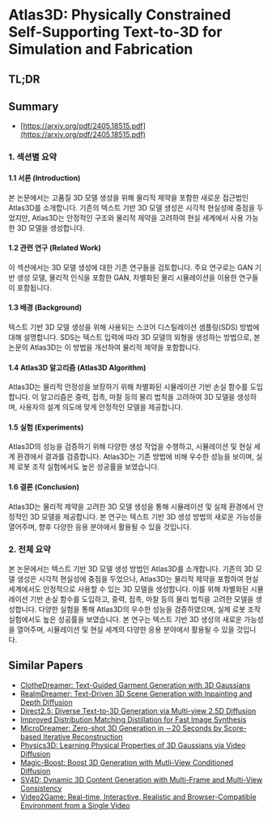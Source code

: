 # Atlas3D: Physically Constrained Self-Supporting Text-to-3D for Simulation and Fabrication
## TL;DR
## Summary
- [https://arxiv.org/pdf/2405.18515.pdf](https://arxiv.org/pdf/2405.18515.pdf)

### 1. 섹션별 요약

#### 1.1 서론 (Introduction)
본 논문에서는 고품질 3D 모델 생성을 위해 물리적 제약을 포함한 새로운 접근법인 Atlas3D를 소개합니다. 기존의 텍스트 기반 3D 모델 생성은 시각적 현실성에 중점을 두었지만, Atlas3D는 안정적인 구조와 물리적 제약을 고려하여 현실 세계에서 사용 가능한 3D 모델을 생성합니다.

#### 1.2 관련 연구 (Related Work)
이 섹션에서는 3D 모델 생성에 대한 기존 연구들을 검토합니다. 주요 연구로는 GAN 기반 생성 모델, 물리적 인식을 포함한 GAN, 차별화된 물리 시뮬레이션을 이용한 연구들이 포함됩니다.

#### 1.3 배경 (Background)
텍스트 기반 3D 모델 생성을 위해 사용되는 스코어 디스틸레이션 샘플링(SDS) 방법에 대해 설명합니다. SDS는 텍스트 입력에 따라 3D 모델의 외형을 생성하는 방법으로, 본 논문의 Atlas3D는 이 방법을 개선하여 물리적 제약을 포함합니다.

#### 1.4 Atlas3D 알고리즘 (Atlas3D Algorithm)
Atlas3D는 물리적 안정성을 보장하기 위해 차별화된 시뮬레이션 기반 손실 함수를 도입합니다. 이 알고리즘은 중력, 접촉, 마찰 등의 물리 법칙을 고려하여 3D 모델을 생성하며, 사용자의 설계 의도에 맞게 안정적인 모델을 제공합니다.

#### 1.5 실험 (Experiments)
Atlas3D의 성능을 검증하기 위해 다양한 생성 작업을 수행하고, 시뮬레이션 및 현실 세계 환경에서 결과를 검증합니다. Atlas3D는 기존 방법에 비해 우수한 성능을 보이며, 실제 로봇 조작 실험에서도 높은 성공률을 보였습니다.

#### 1.6 결론 (Conclusion)
Atlas3D는 물리적 제약을 고려한 3D 모델 생성을 통해 시뮬레이션 및 실제 환경에서 안정적인 3D 모델을 제공합니다. 본 연구는 텍스트 기반 3D 생성 방법의 새로운 가능성을 열어주며, 향후 다양한 응용 분야에서 활용될 수 있을 것입니다.

### 2. 전체 요약

본 논문에서는 텍스트 기반 3D 모델 생성 방법인 Atlas3D를 소개합니다. 기존의 3D 모델 생성은 시각적 현실성에 중점을 두었으나, Atlas3D는 물리적 제약을 포함하여 현실 세계에서도 안정적으로 사용할 수 있는 3D 모델을 생성합니다. 이를 위해 차별화된 시뮬레이션 기반 손실 함수를 도입하고, 중력, 접촉, 마찰 등의 물리 법칙을 고려한 모델을 생성합니다. 다양한 실험을 통해 Atlas3D의 우수한 성능을 검증하였으며, 실제 로봇 조작 실험에서도 높은 성공률을 보였습니다. 본 연구는 텍스트 기반 3D 생성의 새로운 가능성을 열어주며, 시뮬레이션 및 현실 세계의 다양한 응용 분야에서 활용될 수 있을 것입니다.

## Similar Papers
- [ClotheDreamer: Text-Guided Garment Generation with 3D Gaussians](2406.16815.md)
- [RealmDreamer: Text-Driven 3D Scene Generation with Inpainting and Depth Diffusion](2404.07199.md)
- [Direct2.5: Diverse Text-to-3D Generation via Multi-view 2.5D Diffusion](2311.15980.md)
- [Improved Distribution Matching Distillation for Fast Image Synthesis](2405.14867.md)
- [MicroDreamer: Zero-shot 3D Generation in $\sim$20 Seconds by Score-based Iterative Reconstruction](2404.19525.md)
- [Physics3D: Learning Physical Properties of 3D Gaussians via Video Diffusion](2406.04338.md)
- [Magic-Boost: Boost 3D Generation with Mutli-View Conditioned Diffusion](2404.06429.md)
- [SV4D: Dynamic 3D Content Generation with Multi-Frame and Multi-View Consistency](2407.17470.md)
- [Video2Game: Real-time, Interactive, Realistic and Browser-Compatible Environment from a Single Video](2404.09833.md)
